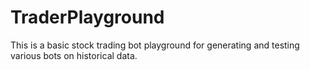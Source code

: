 # TraderPlayground
This is a basic stock trading bot playground for generating and testing various bots on historical data.
